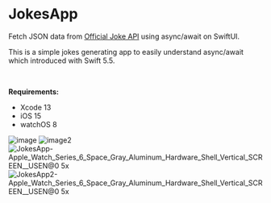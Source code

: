 # JokesApp
Fetch JSON data from [Official Joke API](https://github.com/15Dkatz/official_joke_api) using async/await on SwiftUI.

This is a simple jokes generating app to easily understand async/await which introduced with Swift 5.5.

<br>

**Requirements:**
* Xcode 13
* iOS 15
* watchOS 8

![image](https://user-images.githubusercontent.com/19838220/121932701-c9bc9300-cd62-11eb-8d0f-6d64ac6f1ffe.png)
![image2](https://user-images.githubusercontent.com/19838220/121935877-9aa82080-cd66-11eb-9c7a-fa82d34e276a.png)
![JokesApp-Apple_Watch_Series_6_Space_Gray_Aluminum_Hardware_Shell_Vertical_SCREEN__USEN@0 5x](https://user-images.githubusercontent.com/19838220/122786764-46ef8700-d2d2-11eb-9751-8044f9daa422.png)
![JokesApp2-Apple_Watch_Series_6_Space_Gray_Aluminum_Hardware_Shell_Vertical_SCREEN__USEN@0 5x](https://user-images.githubusercontent.com/19838220/122786719-38a16b00-d2d2-11eb-97c1-b62c8edebdbd.png)

